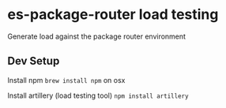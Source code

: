 # es-package-router load testing
Generate load against the package router environment

## Dev Setup
Install npm
`brew install npm` on osx

Install artillery (load testing tool)
`npm install artillery`
